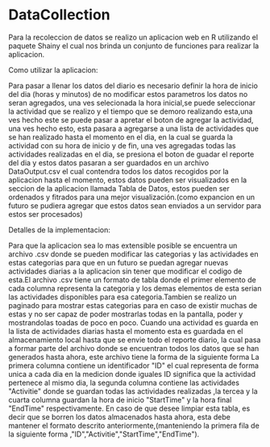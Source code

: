 # DataCollection

Para la recoleccion de datos se realizo un aplicacion web en R utilizando el paquete Shainy el cual nos brinda un conjunto de funciones para realizar la aplicacion.

Como utilizar la aplicacion:

Para pasar a llenar los datos del diario es necesario definir la hora de inicio del dia (horas y minutos) de no modificar estos parametros los datos no seran agregados, una ves selecionada la hora inicial,se puede seleccionar la actividad que se realizo y el tiempo que se demoro realizando esta,una ves hecho este se puede pasar a apretar el boton de agregar la actividad, una ves hecho esto, esta pasara a agregarse a una lista de actividades que se han realizado hasta el momento en el dia, en la cual se guarda la actividad con su hora de inicio y de fin, una ves agregadas todas las actividades realizadas en el dia, se presiona el boton de guadar el reporte del dia y estos datos pasaran a ser guardados en un archivo DataOutput.csv el cual contendra todos los datos recogidos por la aplicacion hasta el momento, estos datos pueden ser visualizados en la seccion de la aplicacion llamada Tabla de Datos, estos pueden ser ordenados y fitrados para una mejor visualización.(como expancion en un futuro se pudiera agregar que estos datos sean enviados a un servidor para estos ser procesados) 

Detalles de la implementacion:

Para que la aplicacion sea lo mas extensible posible se encuentra un archivo .csv donde se pueden modificar las categorias y las actividades en estas categorias para que en un futuro se puedan agregar nuevas actividades diarias a la aplicacion sin tener que modificar el codigo de esta.El archivo .csv tiene un formato de tabla donde el primer elemento de cada columna representa la categoria y los demas elementos de esta serian las actividades disponibles para esa categoria.Tambien se realizo un paginado para mostrar estas categorias para en caso de existir muchas de estas y no ser capaz de poder mostrarlas todas en la pantalla, poder y mostrandolas toadas de poco en poco. Cuando una actividad es guarda en la lista de actividades diarias hasta el momento esta es guardada en el almacenamiento local hasta que se envie todo el reporte diario, la cual pasa a formar parte del archivo donde se encuentran todos los datos que se han generados hasta ahora, este archivo tiene la forma de la siguiente forma La primera columna contiene un identificador "ID" el cual representa de forma unica a cada dia en la medicion donde iguales ID significa que la actividad pertenece al mismo dia, la segunda columna contiene las actividades "Activitie" donde se guardan todas las actividades realizadas ,la tercea y la cuarta columna guardan la hora de inicio "StartTime" y la hora final "EndTime" respectivamente. En caso de que desee limpiar esta tabla, es decir que se borren los datos almacenados hasta ahora, esta debe mantener el formato descrito anteriormente,(manteniendo la primera fila de la siguiente forma ,"ID","Activitie","StartTime","EndTime").     